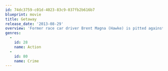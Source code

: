 ```yaml
---
id: 74dc3759-c01d-4023-83c9-037fb2b616b7
blueprint: movie
title: Getaway
release_date: '2013-08-29'
overview: 'Former race car driver Brent Magna (Hawke) is pitted against the clock. Desperately trying to save the life of his kidnapped wife, Brent commandeers a custom Ford Shelby GT500 Super Snake, taking it and its unwitting owner (Gomez) on a high-speed race against time, at the command of the mysterious villain holding his wife hostage.'
genres:
  -
    id: 28
    name: Action
  -
    id: 80
    name: Crime
---
```

